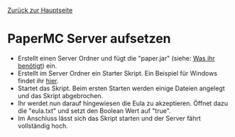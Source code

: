 [Zurück zur Hauptseite](../README.md)

# PaperMC Server aufsetzen

- Erstellt einen Server Ordner und fügt die "paper.jar"
  (siehe: [Was ihr benötigt](../docs/requirements.md)) ein.
- Erstellt im Server Ordner ein Starter Skript. Ein Beispiel für Windows findet ihr
  [hier](../server/start.bat).
- Startet das Skript. Beim ersten Starten werden einige Dateien angelegt und das Skript abgebrochen.
- Ihr werdet nun darauf hingewiesen die Eula zu akzeptieren. Öffnet dazu die "eula.txt" und setzt
  den Boolean Wert auf "true".
- Im Anschluss lässt sich das Skript starten und der Server fährt vollständig hoch.